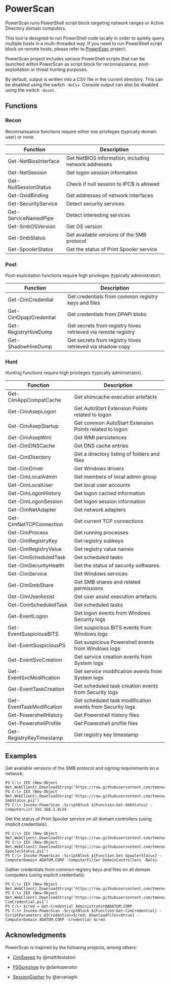 # PowerScan

PowerScan runs PowerShell script block targeting network ranges or Active Directory domain computers.

This tool is designed to run PowerShell code locally in order to quietly query multiple hosts in a multi-threaded way.
If you need to run PowerShell script block on remote hosts, please refer to [PowerExec](https://github.com/tmenochet/PowerExec) project.

PowerScan project includes various PowerShell scripts that can be launched within PowerScan as script block for reconnaissance, post-exploitation or threat hunting purposes.

By default, output is written into a CSV file in the current directory. This can be disabled using the switch `-NoCsv`.
Console output can also be disabled using the switch `-Quiet`.


## Functions

### Recon

Reconnaissance functions require either low privileges (typically domain user) or none.

| Function              | Description                                          |
| --------------------- | ---------------------------------------------------- |
| Get-NetBiosInterface  | Get NetBIOS information, including network addresses |
| Get-NetSession        | Get logon session information                        |
| Get-NullSessionStatus | Check if null session to IPC$ is allowed             |
| Get-OxidBinding       | Get addresses of network interfaces                  |
| Get-SecurityService   | Detect security services                             |
| Get-ServiceNamedPipe  | Detect interesting services                          |
| Get-SmbOSVersion      | Get OS version                                       |
| Get-SmbStatus         | Get available versions of the SMB protocol           |
| Get-SpoolerStatus     | Get the status of Print Spooler service              |


### Post

Post-exploitation functions require high privileges (typically administrator).

| Function                  | Description                                                   |
| ------------------------- | ------------------------------------------------------------- |
| Get-CimCredential         | Get credentials from common registry keys and files           |
| Get-CimDpapiCredential    | Get credentials from DPAPI blobs                              |
| Get-RegistryHiveDump      | Get secrets from registry hives retrieved via remote registry |
| Get-ShadowHiveDump        | Get secrets from registry hives retrieved via shadow copy     |


### Hunt

Hunting functions require high privileges (typically administrator).


| Function                  | Description                                                   |
| ------------------------- | ------------------------------------------------------------- |
| Get-CimAppCompatCache     | Get shimcache execution artefacts                             |
| Get-CimAsepLogon          | Get AutoStart Extension Points related to logon               |
| Get-CimAsepStartup        | Get common AutoStart Extension Points related to logon        |
| Get-CimAsepWmi            | Get WMI persistences                                          |
| Get-CimDNSCache           | Get DNS cache entries                                         |
| Get-CimDirectory          | Get a directory listing of folders and files                  |
| Get-CimDriver             | Get Windows drivers                                           |
| Get-CimLocalAdmin         | Get members of local admin group                              |
| Get-CimLocalUser          | Get local user accounts                                       |
| Get-CimLogonHistory       | Get logon cached information                                  |
| Get-CimLogonSession       | Get logon session information                                 |
| Get-CimNetAdapter         | Get network adapters                                          |
| Get-CimNetTCPConnection   | Get current TCP connections                                   |
| Get-CimProcess            | Get running processes                                         |
| Get-CimRegistryKey        | Get registry subkeys                                          |
| Get-CimRegistryValue      | Get registry value names                                      |
| Get-CimScheduledTask      | Get scheduled tasks                                           |
| Get-CimSecurityHealth     | Get the status of security softwares                          |
| Get-CimService            | Get Windows services                                          |
| Get-CimSmbShare           | Get SMB shares and related permissions                        |
| Get-CimUserAssist         | Get user assist execution artefacts                           |
| Get-ComScheduledTask      | Get scheduled tasks                                           |
| Get-EventLogon            | Get logon events from Windows Security logs                   |
| Get-EventSuspiciousBITS   | Get suspicious BITS events from Windows logs                  |
| Get-EventSuspiciousPS     | Get suspicious Powershell events from Windows logs            |
| Get-EventSvcCreation      | Get service creation events from System logs                  |
| Get-EventSvcModification  | Get service modification events from System logs              |
| Get-EventTaskCreation     | Get scheduled task creation events from Security logs         |
| Get-EventTaskModification | Get scheduled task modification events from Security logs     |
| Get-PowershellHistory     | Get Powershell history files                                  |
| Get-PowershellProfile     | Get Powershell profile files                                  |
| Get-RegistryKeyTimestamp  | Get registry key timestamp                                    |


## Examples

Get available versions of the SMB protocol and signing requirements on a network:

```
PS C:\> IEX (New-Object Net.WebClient).DownloadString('https://raw.githubusercontent.com/tmenochet/PowerScan/master/PowerScan.ps1')
PS C:\> IEX (New-Object Net.WebClient).DownloadString('https://raw.githubusercontent.com/tmenochet/PowerScan/master/Recon/Get-SmbStatus.ps1')
PS C:\> Invoke-PowerScan -ScriptBlock ${Function:Get-SmbStatus} -ComputerList 192.168.1.0/24
```


Get the status of Print Spooler service on all domain controllers (using implicit credentials):

```
PS C:\> IEX (New-Object Net.WebClient).DownloadString('https://raw.githubusercontent.com/tmenochet/PowerScan/master/PowerScan.ps1')
PS C:\> IEX (New-Object Net.WebClient).DownloadString('https://raw.githubusercontent.com/tmenochet/PowerScan/master/Recon/Get-SpoolerStatus.ps1')
PS C:\> Invoke-PowerScan -ScriptBlock ${Function:Get-SpoolerStatus} -ComputerDomain ADATUM.CORP -ComputerFilter DomainControllers -NoCsv
```


Gather credentials from common registry keys and files on all domain computers (using explicit credentials):

```
PS C:\> IEX (New-Object Net.WebClient).DownloadString('https://raw.githubusercontent.com/tmenochet/PowerScan/master/PowerScan.ps1')
PS C:\> IEX (New-Object Net.WebClient).DownloadString('https://raw.githubusercontent.com/tmenochet/PowerScan/master/Post/Get-CimCredential.ps1')
PS C:\> $cred = Get-Credential Administrator@ADATUM.CORP
PS C:\> Invoke-PowerScan -ScriptBlock ${Function:Get-CimCredential} -ScriptParameters @{Credential=$cred; DownloadFiles=$true} -ComputerDomain ADATUM.CORP -Credential $cred
```


## Acknowledgments

PowerScan is inspired by the following projects, among others:

  * [CimSweep](https://github.com/PowerShellMafia/CimSweep) by @mattifestation

  * [PSGumshoe](https://github.com/PSGumshoe) by @darkoperator

  * [SessionGopher](https://github.com/Arvanaghi/SessionGopher) by @arvanaghi
